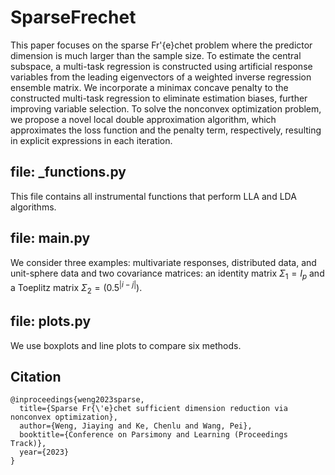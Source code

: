 # SparseFrechet

This paper focuses on the sparse Fr\'{e}chet problem where the predictor dimension is much larger than the sample size. 
To estimate the central subspace, a multi-task regression is constructed using artificial response variables from the leading eigenvectors of a weighted inverse regression ensemble matrix. 
We incorporate a minimax concave penalty to the constructed multi-task regression to eliminate estimation biases, further improving variable selection. 
To solve the nonconvex optimization problem, we propose a novel local double approximation algorithm, which approximates the loss function and the penalty term, respectively, resulting in explicit expressions in each iteration. 

## file: _functions.py
This file contains all instrumental functions that perform LLA and LDA algorithms. 

## file: main.py
We consider three examples: multivariate responses, distributed data, and unit-sphere data and two covariance matrices: an identity matrix $\Sigma_1 = I_p$ and a Toeplitz matrix $\Sigma_2 = (0.5^{|i-j|})$. 

## file: plots.py
We use boxplots and line plots to compare six methods. 

## Citation

```
@inproceedings{weng2023sparse,
  title={Sparse Fr{\'e}chet sufficient dimension reduction via nonconvex optimization},
  author={Weng, Jiaying and Ke, Chenlu and Wang, Pei},
  booktitle={Conference on Parsimony and Learning (Proceedings Track)},
  year={2023}
}
```
